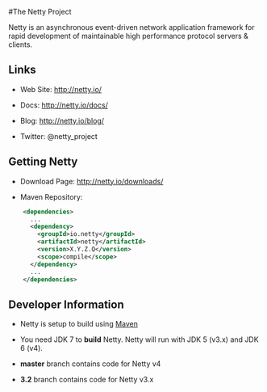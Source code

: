 #The Netty Project

Netty is an asynchronous event-driven network application framework for rapid development of maintainable high performance protocol servers & clients.

## Links

- Web Site: http://netty.io/

- Docs: http://netty.io/docs/

- Blog: http://netty.io/blog/

- Twitter: @netty_project

## Getting Netty

- Download Page: http://netty.io/downloads/

- Maven Repository: 

```xml
    <dependencies>
      ...
      <dependency>
        <groupId>io.netty</groupId>
        <artifactId>netty</artifactId>
        <version>X.Y.Z.Q</version>
        <scope>compile</scope>
      </dependency>
      ...
    </dependencies>
```

## Developer Information

- Netty is setup to build using [Maven](http://maven.apache.org/)

- You need JDK 7 to __build__ Netty. Netty will run with JDK 5 (v3.x) and JDK 6 (v4).

- __master__ branch contains code for Netty v4

- __3.2__ branch contains code for Netty v3.x

